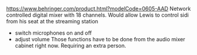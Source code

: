 https://www.behringer.com/product.html?modelCode=0605-AAD
Network controlled digital mixer with 18 channels. 
Would allow Lewis to control sidi from his seat at the streaming station
 - switch microphones on and off
 - adjust volume
 Those functions have to be done from the audio mixer cabinet right now.   Requiring an extra person.
